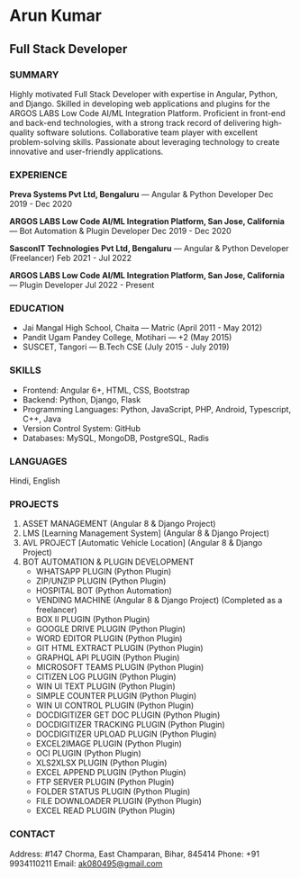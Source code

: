 # Arun Kumar
## Full Stack Developer

### SUMMARY
Highly motivated Full Stack Developer with expertise in Angular, Python, and Django. Skilled in developing web applications and plugins for the ARGOS LABS Low Code AI/ML Integration Platform. Proficient in front-end and back-end technologies, with a strong track record of delivering high-quality software solutions. Collaborative team player with excellent problem-solving skills. Passionate about leveraging technology to create innovative and user-friendly applications.

### EXPERIENCE
**Preva Systems Pvt Ltd, Bengaluru** — Angular & Python Developer
Dec 2019 - Dec 2020

**ARGOS LABS Low Code AI/ML Integration Platform, San Jose, California** — Bot Automation & Plugin Developer
Dec 2019 - Dec 2020

**SasconIT Technologies Pvt Ltd, Bengaluru** — Angular & Python Developer (Freelancer)
Feb 2021 - Jul 2022

**ARGOS LABS Low Code AI/ML Integration Platform, San Jose, California** — Plugin Developer
Jul 2022 - Present

### EDUCATION
- Jai Mangal High School, Chaita — Matric (April 2011 - May 2012)
- Pandit Ugam Pandey College, Motihari — +2 (May 2015)
- SUSCET, Tangori — B.Tech CSE (July 2015 - July 2019)

### SKILLS
- Frontend: Angular 6+, HTML, CSS, Bootstrap
- Backend: Python, Django, Flask
- Programming Languages: Python, JavaScript, PHP, Android, Typescript, C++, Java
- Version Control System: GitHub
- Databases: MySQL, MongoDB, PostgreSQL, Radis

### LANGUAGES
Hindi, English

### PROJECTS
1) ASSET MANAGEMENT (Angular 8 & Django Project)
2) LMS [Learning Management System] (Angular 8 & Django Project)
3) AVL PROJECT [Automatic Vehicle Location] (Angular 8 & Django Project)
4) BOT AUTOMATION & PLUGIN DEVELOPMENT
   - WHATSAPP PLUGIN (Python Plugin)
   - ZIP/UNZIP PLUGIN (Python Plugin)
   - HOSPITAL BOT (Python Automation)
   - VENDING MACHINE (Angular 8 & Django Project) (Completed as a freelancer)
   - BOX II PLUGIN (Python Plugin)
   - GOOGLE DRIVE PLUGIN (Python Plugin)
   - WORD EDITOR PLUGIN (Python Plugin)
   - GIT HTML EXTRACT PLUGIN (Python Plugin)
   - GRAPHQL API PLUGIN (Python Plugin)
   - MICROSOFT TEAMS PLUGIN (Python Plugin)
   - CITIZEN LOG PLUGIN (Python Plugin)
   - WIN UI TEXT PLUGIN (Python Plugin)
   - SIMPLE COUNTER PLUGIN (Python Plugin)
   - WIN UI CONTROL PLUGIN (Python Plugin)
   - DOCDIGITIZER GET DOC PLUGIN (Python Plugin)
   - DOCDIGITIZER TRACKING PLUGIN (Python Plugin)
   - DOCDIGITIZER UPLOAD PLUGIN (Python Plugin)
   - EXCEL2IMAGE PLUGIN (Python Plugin)
   - OCI PLUGIN (Python Plugin)
   - XLS2XLSX PLUGIN (Python Plugin)
   - EXCEL APPEND PLUGIN (Python Plugin)
   - FTP SERVER PLUGIN (Python Plugin)
   - FOLDER STATUS PLUGIN (Python Plugin)
   - FILE DOWNLOADER PLUGIN (Python Plugin)
   - EXCEL READ PLUGIN (Python Plugin)

### CONTACT
Address: #147 Chorma, East Champaran, Bihar, 845414
Phone: +91 9934110211
Email: ak080495@gmail.com

